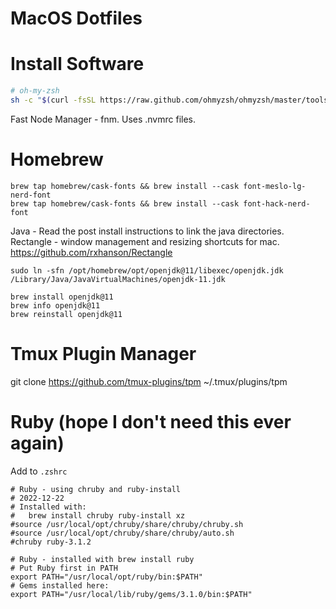 # MacOS Dotfiles

# Install Software

```bash
# oh-my-zsh
sh -c "$(curl -fsSL https://raw.github.com/ohmyzsh/ohmyzsh/master/tools/install.sh)"
```

Fast Node Manager - fnm. Uses .nvmrc files.

# Homebrew

```shell
brew tap homebrew/cask-fonts && brew install --cask font-meslo-lg-nerd-font
brew tap homebrew/cask-fonts && brew install --cask font-hack-nerd-font
```

Java - Read the post install instructions to link the java directories.
Rectangle - window management and resizing shortcuts for mac. https://github.com/rxhanson/Rectangle

```shell
sudo ln -sfn /opt/homebrew/opt/openjdk@11/libexec/openjdk.jdk /Library/Java/JavaVirtualMachines/openjdk-11.jdk

brew install openjdk@11
brew info openjdk@11
brew reinstall openjdk@11
```


# Tmux Plugin Manager

git clone https://github.com/tmux-plugins/tpm ~/.tmux/plugins/tpm

# Ruby (hope I don't need this ever again)

Add to `.zshrc`

```shell
# Ruby - using chruby and ruby-install
# 2022-12-22
# Installed with: 
# 	brew install chruby ruby-install xz
#source /usr/local/opt/chruby/share/chruby/chruby.sh
#source /usr/local/opt/chruby/share/chruby/auto.sh
#chruby ruby-3.1.2

# Ruby - installed with brew install ruby
# Put Ruby first in PATH
export PATH="/usr/local/opt/ruby/bin:$PATH"
# Gems installed here:
export PATH="/usr/local/lib/ruby/gems/3.1.0/bin:$PATH"
```
